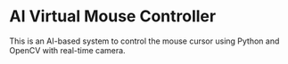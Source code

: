 # AI Virtual Mouse Controller
This is an AI-based system to control the mouse cursor using Python and OpenCV with real-time camera.
